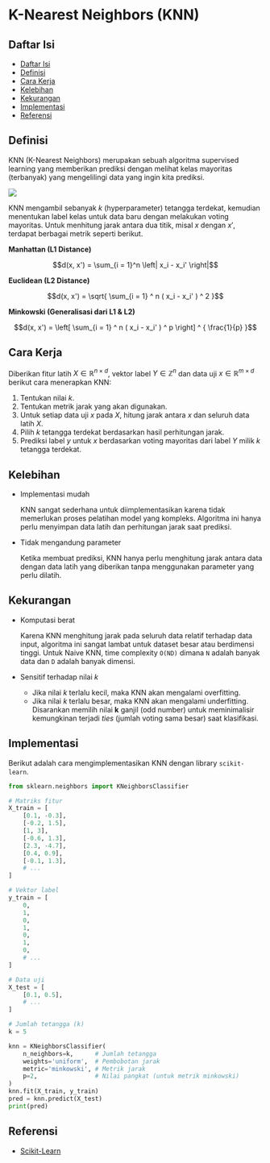 # K-Nearest Neighbors (KNN)

## Daftar Isi

- [Daftar Isi](#daftar-isi)
- [Definisi](#definisi)
- [Cara Kerja](#cara-kerja)
- [Kelebihan](#kelebihan)
- [Kekurangan](#kekurangan)
- [Implementasi](#implementasi)
- [Referensi](#referensi)

## Definisi

KNN (K-Nearest Neighbors) merupakan sebuah algoritma supervised learning yang memberikan prediksi dengan melihat kelas mayoritas (terbanyak) yang mengelilingi data yang ingin kita prediksi.

<img src="https://machinelearningknowledge.ai/wp-content/uploads/2018/08/Value-of-K.gif">

KNN mengambil sebanyak $k$ (hyperparameter) tetangga terdekat, kemudian menentukan label kelas untuk data baru dengan melakukan voting mayoritas. Untuk menhitung jarak antara dua titik, misal $x$ dengan $x'$, terdapat berbagai metrik seperti berikut.

**Manhattan (L1 Distance)**

$$d(x, x') = \sum_{i = 1}^n \left| x_i - x_i' \right|$$

**Euclidean (L2 Distance)**

$$d(x, x') = \sqrt{ \sum_{i = 1} ^ n ( x_i - x_i' ) ^ 2 }$$

**Minkowski (Generalisasi dari L1 & L2)**

$$d(x, x') = \left[ \sum_{i = 1} ^ n ( x_i - x_i' ) ^ p \right] ^ { \frac{1}{p} }$$

## Cara Kerja

Diberikan fitur latih $X \in \mathbb{R}^{n \times d}$, vektor label $Y \in \mathbb{Z} ^ n$ dan data uji $x \in \mathbb{R} ^ {m \times d}$ berikut cara menerapkan KNN:
1. Tentukan nilai $k$.
2. Tentukan metrik jarak yang akan digunakan.
3. Untuk setiap data uji $x$ pada $X$, hitung jarak antara $x$ dan seluruh data latih $X$.
4. Pilih $k$ tetangga terdekat berdasarkan hasil perhitungan jarak.
5. Prediksi label $y$ untuk $x$ berdasarkan voting mayoritas dari label $Y$ milik $k$ tetangga terdekat.



## Kelebihan

- Implementasi mudah

	KNN sangat sederhana untuk diimplementasikan karena tidak memerlukan proses pelatihan model yang kompleks. Algoritma ini hanya perlu menyimpan data latih dan perhitungan jarak saat prediksi.
	
- Tidak mengandung parameter

	Ketika membuat prediksi, KNN hanya perlu menghitung jarak antara data dengan data latih yang diberikan tanpa menggunakan parameter yang perlu dilatih.

## Kekurangan

- Komputasi berat
	
	Karena KNN menghitung jarak pada seluruh data relatif terhadap data input, algoritma ini sangat lambat untuk dataset besar atau berdimensi tinggi. Untuk Naive KNN, time complexity `O(ND)` dimana `N` adalah banyak data dan `D` adalah banyak dimensi.

- Sensitif terhadap nilai $k$
	- Jika nilai $k$ terlalu kecil, maka KNN akan mengalami overfitting.
	- Jika nilai $k$ terlalu besar, maka KNN akan mengalami underfitting.
   	<br>Disarankan memilih nilai **k** ganjil (odd number) untuk meminimalisir kemungkinan terjadi *ties* (jumlah voting sama besar) saat klasifikasi.

## Implementasi

Berikut adalah cara mengimplementasikan KNN dengan library `scikit-learn`.

```python
from sklearn.neighbors import KNeighborsClassifier

# Matriks fitur
X_train = [
	[0.1, -0.3],
	[-0.2, 1.5],
	[1, 3],
	[-0.6, 1.3],
	[2.3, -4.7],
	[0.4, 0.9],
	[-0.1, 1.3],
	# ...
]

# Vektor label
y_train = [
	0,
	1,
	0,
	1,
	0,
	1,
	0,
	# ...
]

# Data uji
X_test = [
    [0.1, 0.5],
    # ...
]

# Jumlah tetangga (k)
k = 5

knn = KNeighborsClassifier(
    n_neighbors=k,      # Jumlah tetangga
    weights='uniform',  # Pembobotan jarak
    metric='minkowski', # Metrik jarak
    p=2,                # Nilai pangkat (untuk metrik minkowski)
)
knn.fit(X_train, y_train)
pred = knn.predict(X_test)
print(pred)
```

## Referensi

- [Scikit-Learn](https://scikit-learn.org/stable/modules/neighbors.html#classification)
